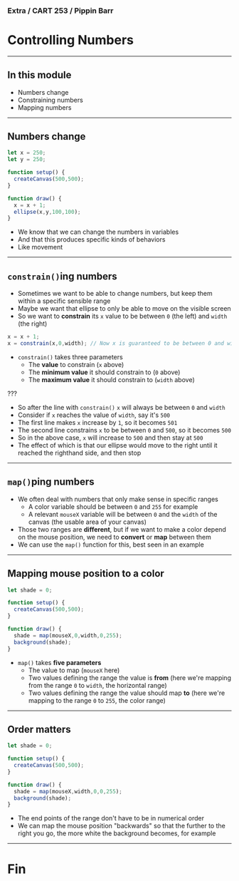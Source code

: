 ### Extra / CART 253 / Pippin Barr

# Controlling Numbers

---

## In this module

- Numbers change
- Constraining numbers
- Mapping numbers

---

## Numbers change

```javascript
let x = 250;
let y = 250;

function setup() {
  createCanvas(500,500);
}

function draw() {
  x = x + 1;
  ellipse(x,y,100,100);
}
```

- We know that we can change the numbers in variables
- And that this produces specific kinds of behaviors
- Like movement

---

## `constrain()`ing numbers

- Sometimes we want to be able to change numbers, but keep them within a specific sensible range
- Maybe we want that ellipse to only be able to move on the visible screen
- So we want to __constrain__ its `x` value to be between `0` (the left) and `width` (the right)

```javascript
x = x + 1;
x = constrain(x,0,width); // Now x is guaranteed to be between 0 and width
```

- `constrain()` takes three parameters
  - The __value__ to constrain (`x` above)
  - The __minimum value__ it should constrain to (`0` above)
  - The __maximum value__ it should constrain to (`width` above)

???

- So after the line with `constrain()` `x` will always be between `0` and `width`
- Consider if `x` reaches the value of `width`, say it's `500`
- The first line makes `x` increase by `1`, so it becomes `501`
- The second line constrains `x` to be between `0` and `500`, so it becomes `500`
- So in the above case, `x` will increase to `500` and then stay at `500`
- The effect of which is that our ellipse would move to the right until it reached the righthand side, and then stop

---

## `map()`ping numbers

- We often deal with numbers that only make sense in specific ranges
  - A color variable should be between `0` and `255` for example
  - A relevant `mouseX` variable will be between `0` and the `width` of the canvas (the usable area of your canvas)
- Those two ranges are __different__, but if we want to make a color depend on the mouse position, we need to __convert__ or __map__ between them
- We can use the `map()` function for this, best seen in an example

---

## Mapping mouse position to a color

```javascript
let shade = 0;

function setup() {
  createCanvas(500,500);
}

function draw() {
  shade = map(mouseX,0,width,0,255);
  background(shade);
}
```

- `map()` takes __five parameters__
  - The value to map (`mouseX` here)
  - Two values defining the range the value is __from__ (here we're mapping from the range `0` to `width`, the horizontal range)
  - Two values defining the range the value should map __to__ (here we're mapping to the range `0` to `255`, the color range)

---

## Order matters

```javascript
let shade = 0;

function setup() {
  createCanvas(500,500);
}

function draw() {
  shade = map(mouseX,width,0,0,255);
  background(shade);
}
```

- The end points of the range don't have to be in numerical order
- We can map the mouse position "backwards" so that the further to the right you go, the more white the background becomes, for example

---

# Fin
